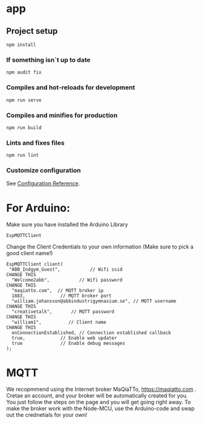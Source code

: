# app

## Project setup
```
npm install
```
### If something isn´t up to date
```
npm audit fix
```

### Compiles and hot-reloads for development
```
npm run serve
```

### Compiles and minifies for production
```
npm run build
```

### Lints and fixes files
```
npm run lint
```

### Customize configuration
See [Configuration Reference](https://cli.vuejs.org/config/).


# For Arduino:
Make sure you have installed the Arduino Library 
```
EspMQTTClient
```
Change the Client Credentials to your own information (Make sure to pick a good client name!)
```
EspMQTTClient client(
 "ABB_Indgym_Guest",           // Wifi ssid                       CHANGE THIS
  "Welcome2abb",           // Wifi password                       CHANGE THIS
  "maqiatto.com",  // MQTT broker ip                              
  1883,             // MQTT broker port
  "william.johansson@abbindustrigymnasium.se", // MQTT username   CHANGE THIS
  "creativetalk",       // MQTT password                          CHANGE THIS
  "william1",          // Client name                             CHANGE THIS
  onConnectionEstablished, // Connection established callback
  true,             // Enable web updater
  true              // Enable debug messages
);
```


# MQTT
We recopmmend using the Internet broker MaQiaTTo, https://maqiatto.com .
Cretae an account, and your broker will be automatically created for you. You just follow the steps on the page
and you will get going right away.
To make the broker work with the Node-MCU, use the Arduino-code and swap out the crednetials for your own!
